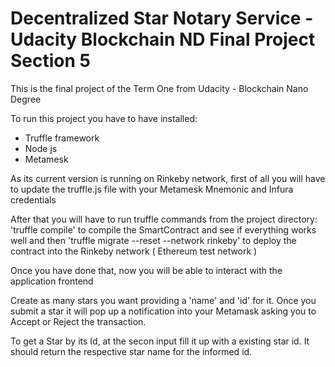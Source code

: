 # Decentralized Star Notary Service - Udacity Blockchain ND Final Project Section 5

This is the final project of the Term One from Udacity - Blockchain Nano Degree

To run this project you have to have installed:
- Truffle framework
- Node js
- Metamesk

As its current version is running on Rinkeby network, first of all you will have to update the truffle.js file with your Metamesk Mnemonic and Infura credentials

After that you will have to run truffle commands from the project directory:
'truffle compile' to compile the SmartContract and see if everything works well and then
'truffle migrate --reset --network rinkeby' to deploy the contract into the Rinkeby network ( Ethereum test network )

Once you have done that, now you will be able to interact with the application frontend

Create as many stars you want providing a 'name' and 'id' for it. Once you submit a star it will pop up a notification into your Metamask asking you to Accept or Reject the transaction. 

To get a Star by its Id, at the secon input fill it up with a existing star id. It should return the respective star name for the informed id.
